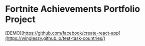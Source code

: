 # Fortnite Achievements Portfolio Project

[DEMO](https://github.com/facebook/create-react-app](https://wingleszy.github.io/test-task-countries/)
